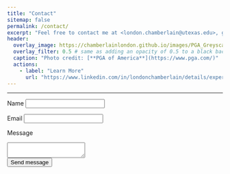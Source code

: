 ```yaml
---
title: "Contact"
sitemap: false
permalink: /contact/
excerpt: "Feel free to contact me at <london.chamberlain@utexas.edu>, get in touch via [LinkedIn](https://www.linkedin.com/in/londonchamberlain), or reach out to me directly below."
header:
  overlay_image: https://chamberlainlondon.github.io/images/PGA_Greyscale.jpeg
  overlay_filter: 0.5 # same as adding an opacity of 0.5 to a black background
  caption: "Photo credit: [**PGA of America**](https://www.pga.com/)"
  actions:
    - label: "Learn More"
      url: "https://www.linkedin.com/in/londonchamberlain/details/experience/1635520462386/single-media-viewer/?profileId=ACoAADnme2QBpqVseaJ4tkiN1y_jkiWCMt7DQtU"
---
```

------

<form accept-charset="UTF-8" action="https://www.formbackend.com/f/97be09fe91e26702" method="POST">
  <label for="name">Name</label>
  <input type="text" id="name" name="name" required>

  <label for="email">Email</label>
  <input type="email" id="email" name="email" required>

  <label for="message">Message</label>
  <textarea name="message"></textarea>

   <div style="text-align:left;">
    <button type="submit" class="btn">Send message</button>
  </div>
</form>
